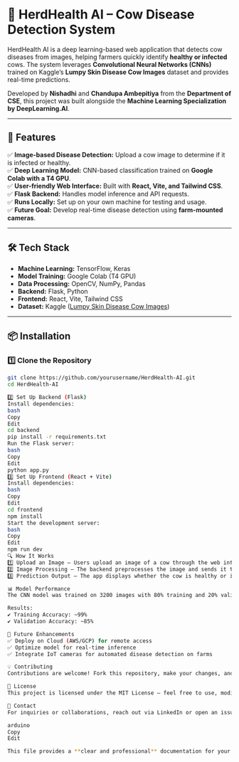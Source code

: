 # 🐄 HerdHealth AI – Cow Disease Detection System  

HerdHealth AI is a deep learning-based web application that detects cow diseases from images, helping farmers quickly identify **healthy or infected** cows. The system leverages **Convolutional Neural Networks (CNNs)** trained on Kaggle’s **Lumpy Skin Disease Cow Images** dataset and provides real-time predictions.  

Developed by **Nishadhi** and **Chandupa Ambepitiya** from the **Department of CSE**, this project was built alongside the **Machine Learning Specialization by DeepLearning.AI**.  

---

## 🚀 Features  

✅ **Image-based Disease Detection:** Upload a cow image to determine if it is infected or healthy.  
✅ **Deep Learning Model:** CNN-based classification trained on **Google Colab with a T4 GPU**.  
✅ **User-friendly Web Interface:** Built with **React, Vite, and Tailwind CSS**.  
✅ **Flask Backend:** Handles model inference and API requests.  
✅ **Runs Locally:** Set up on your own machine for testing and usage.  
✅ **Future Goal:** Develop real-time disease detection using **farm-mounted cameras**.  

---

## 🛠️ Tech Stack  

- **Machine Learning:** TensorFlow, Keras  
- **Model Training:** Google Colab (T4 GPU)  
- **Data Processing:** OpenCV, NumPy, Pandas  
- **Backend:** Flask, Python  
- **Frontend:** React, Vite, Tailwind CSS  
- **Dataset:** Kaggle ([Lumpy Skin Disease Cow Images](https://www.kaggle.com/datasets/kaushalrimal619/lumpy-skin-disease-cow-images))  

---

## 📦 Installation  

### 1️⃣ Clone the Repository  
```bash
git clone https://github.com/yourusername/HerdHealth-AI.git
cd HerdHealth-AI

2️⃣ Set Up Backend (Flask)
Install dependencies:
bash
Copy
Edit
cd backend
pip install -r requirements.txt
Run the Flask server:
bash
Copy
Edit
python app.py
3️⃣ Set Up Frontend (React + Vite)
Install dependencies:
bash
Copy
Edit
cd frontend
npm install
Start the development server:
bash
Copy
Edit
npm run dev
🔍 How It Works
1️⃣ Upload an Image – Users upload an image of a cow through the web interface.
2️⃣ Image Processing – The backend preprocesses the image and sends it to the trained CNN model for inference.
3️⃣ Prediction Output – The app displays whether the cow is healthy or infected based on model results.

📊 Model Performance
The CNN model was trained on 3200 images with 80% training and 20% validation split. Early stopping was used to optimize performance.

Results:
✔ Training Accuracy: ~99%
✔ Validation Accuracy: ~85%

📌 Future Enhancements
✅ Deploy on Cloud (AWS/GCP) for remote access
✅ Optimize model for real-time inference
✅ Integrate IoT cameras for automated disease detection on farms

💡 Contributing
Contributions are welcome! Fork this repository, make your changes, and submit a pull request.

📜 License
This project is licensed under the MIT License – feel free to use, modify, and share!

🤝 Contact
For inquiries or collaborations, reach out via LinkedIn or open an issue in the repo.

arduino
Copy
Edit

This file provides a **clear and professional** documentation for your project. Let me know if you wan
